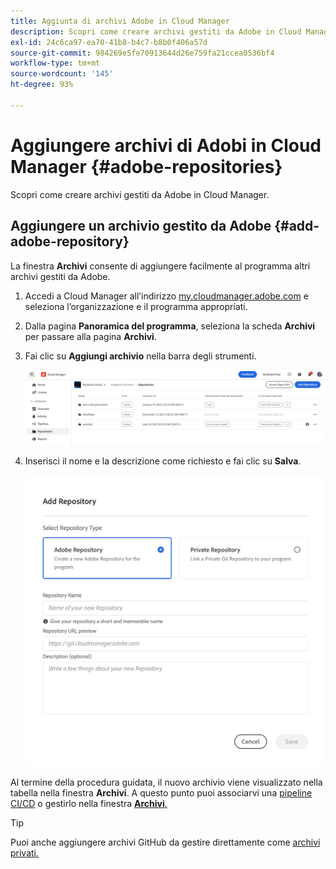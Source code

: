 ```yaml
---
title: Aggiunta di archivi Adobe in Cloud Manager
description: Scopri come creare archivi gestiti da Adobe in Cloud Manager.
exl-id: 24c6ca97-ea70-41b8-b4c7-b8b0f406a57d
source-git-commit: 984269e5fe70913644d26e759fa21ccea0536bf4
workflow-type: tm+mt
source-wordcount: '145'
ht-degree: 93%

---
```


# Aggiungere archivi di Adobi in Cloud Manager {#adobe-repositories}

Scopri come creare archivi gestiti da Adobe in Cloud Manager.

## Aggiungere un archivio gestito da Adobe {#add-adobe-repository}

La finestra **Archivi** consente di aggiungere facilmente al programma altri archivi gestiti da Adobe.

1. Accedi a Cloud Manager all’indirizzo [my.cloudmanager.adobe.com](https://my.cloudmanager.adobe.com/) e seleziona l’organizzazione e il programma appropriati.

1. Dalla pagina **Panoramica del programma**, seleziona la scheda **Archivi** per passare alla pagina **Archivi**.

1. Fai clic su **Aggiungi archivio** nella barra degli strumenti.

   ![Pulsante Aggiungi archivio](assets/repositories.png)

1. Inserisci il nome e la descrizione come richiesto e fai clic su **Salva**.

   ![Finestra di dialogo Aggiungi archivio](assets/add-repository-wizard.png)

Al termine della procedura guidata, il nuovo archivio viene visualizzato nella tabella nella finestra **Archivi**. A questo punto puoi associarvi una [pipeline CI/CD](/help/overview/ci-cd-pipelines.md) o gestirlo nella finestra [**Archivi**.](managing-repositories.md)

>[!TIP]
>
>Puoi anche aggiungere archivi GitHub da gestire direttamente come [archivi privati.](private-repositories.md)
